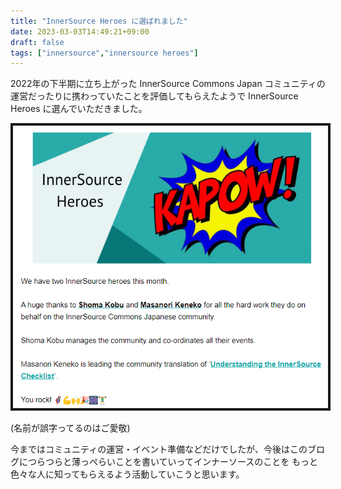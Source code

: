 ```yaml
---
title: "InnerSource Heroes に選ばれました"
date: 2023-03-03T14:49:21+09:00
draft: false
tags: ["innersource","innersource heroes"]
---
```


2022年の下半期に立ち上がった InnerSource Commons Japan コミュニティの運営だったりに携わっていたことを評価してもらえたようで
InnerSource Heroes に選んでいただきました。

<img src="../2023-3-3/2023-03-03-14-55-21.png" border=4>

(名前が誤字ってるのはご愛敬)

今まではコミュニティの運営・イベント準備などだけでしたが、今後はこのブログにつらつらと薄っぺらいことを書いていってインナーソースのことを
もっと色々な人に知ってもらえるよう活動していこうと思います。
